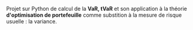 Projet sur Python de calcul de la <b>VaR, tVaR</b> et son application à la théorie <b>d'optimisation de portefeuille</b> comme substition à la mesure de risque usuelle : la variance.
